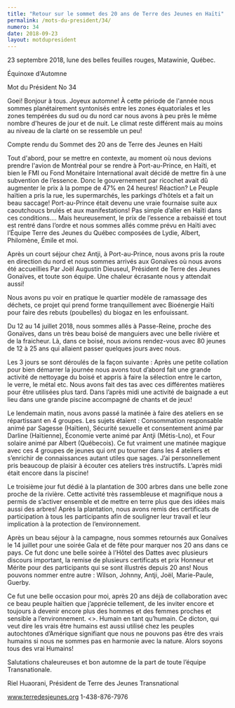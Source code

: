 ```yaml
---
title: "Retour sur le sommet des 20 ans de Terre des Jeunes en Haïti"
permalink: /mots-du-president/34/
numero: 34
date: 2018-09-23
layout: motdupresident
---
```


23 septembre 2018, lune des belles feuilles rouges, Matawinie, Québec.

Équinoxe d'Automne

Mot du Président No 34

Goei! Bonjour à tous. Joyeux automne! À cette période de l'année nous sommes planétairement syntonisés entre les zones équatoriales et les zones tempérées du sud ou du nord car nous avons à peu près le même nombre d'heures de jour et de nuit. Le climat reste différent mais au moins au niveau de la clarté on se ressemble un peu!

Compte rendu du Sommet des 20 ans de Terre des Jeunes en Haïti

Tout d'abord, pour se mettre en contexte, au moment où nous devions prendre l'avion de Montréal pour se rendre à Port-au-Prince, en Haïti, et bien le FMI ou Fond Monétaire International avait décidé de mettre fin à une subvention de l’essence. Donc le gouvernement par ricochet avait dû augmenter le prix à la pompe de 47% en 24 heures! Réaction? Le Peuple haïtien a pris la rue, les supermarchés, les parkings d’hôtels et a fait un beau saccage! Port-au-Prince était devenu une vraie fournaise suite aux caoutchoucs brulés et aux manifestations! Pas simple d’aller en Haïti dans ces conditions…. Mais heureusement, le prix de l’essence a rebaissé et tout est rentré dans l’ordre et nous sommes allés comme prévu en Haïti avec l’Équipe Terre des Jeunes du Québec composées de Lydie, Albert, Philomène, Émile et moi.

Après un court séjour chez Antji, à Port-au-Prince, nous avons pris la route en direction du nord et nous sommes arrivés aux Gonaïves où nous avons été accueillies Par Joël Augustin Dieuseul, Président de Terre des Jeunes Gonaïves, et toute son équipe. Une chaleur écrasante nous y attendait aussi!

Nous avons pu voir en pratique le quartier modèle de ramassage des déchets, ce projet qui prend forme tranquillement avec Bioénergie Haïti pour faire des rebuts (poubelles) du biogaz en les enfouissant.

Du 12 au 14 juillet 2018, nous sommes allés à Passe-Reine, proche des Gonaïves, dans un très beau boisé de manguiers avec une belle rivière et de la fraicheur. Là, dans ce boisé, nous avions rendez-vous avec 80 jeunes de 12 à 25 ans qui allaient passer quelques jours avec nous.

Les 3 jours se sont déroulés de la façon suivante : Après une petite collation pour bien démarrer la journée nous avons tout d’abord fait une grande activité de nettoyage du boisé et appris à faire la sélection entre le carton, le verre, le métal etc. Nous avons fait des tas avec ces différentes matières pour être utilisées plus tard. Dans l’après midi une activité de baignade a eut lieu dans une grande piscine accompagné de chants et de jeux!

Le lendemain matin, nous avons passé la matinée à faire des ateliers en se répartissant en 4 groupes. Les sujets étaient : Consommation responsable animé par Sagesse (Haïtien), Sécurité sexuelle et consentement animé par Darline (Haïtienne), Économie verte animé par Antji (Métis-Lno), et Four solaire animé par Albert (Québecois). Ce fut vraiment une matinée magique avec ces 4 groupes de jeunes qui ont pu tourner dans les 4 ateliers et s’enrichir de connaissances autant utiles que sages. J’ai personnellement pris beaucoup de plaisir à écouter ces ateliers très instructifs. L’après midi était encore dans la piscine!

Le troisième jour fut dédié à la plantation de 300 arbres dans une belle zone proche de la rivière. Cette activité très rassembleuse et magnifique nous a permis de s’activer ensemble et de mettre en terre plus que des idées mais aussi des arbres! Après la plantation, nous avons remis des certificats de participation à tous les participants afin de souligner leur travail et leur implication à la protection de l’environnement.

Après un beau séjour à la campagne, nous sommes retournés aux Gonaïves le 14 juillet pour une soirée Gala et de fête pour marquer nos 20 ans dans ce pays. Ce fut donc une belle soirée à l’Hôtel des Dattes avec plusieurs discours important, la remise de plusieurs certificats et prix Honneur et Mérite pour des participants qui se sont illustrés depuis 20 ans! Nous pouvons nommer entre autre : Wilson, Johnny, Antji, Joël, Marie-Paule, Guerby.

Ce fut une belle occasion pour moi, après 20 ans déjà de collaboration avec ce beau peuple haïtien que j’apprécie tellement, de les inviter encore et toujours à devenir encore plus des hommes et des femmes proches et sensible a l’environnement. <<Moun en tant que moun>>. Humain en tant qu’humain. Ce dicton, qui veut dire les vrais être humains est aussi utilisé chez les peuples autochtones d’Amérique signifiant que nous ne pouvons pas être des vrais humains si nous ne sommes pas en harmonie avec la nature. Alors soyons tous des vrai Humains!

Salutations chaleureuses et bon automne de la part de toute l’équipe Transnationale.

Riel Huaorani, Président de Terre des Jeunes Transnational    

www.terredesjeunes.org 1-438-876-7976
